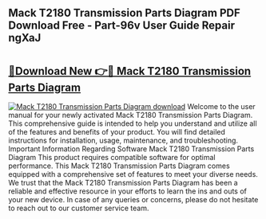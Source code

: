 ## Mack T2180 Transmission Parts Diagram PDF Download Free - Part-96v User Guide Repair ngXaJ

# <h2><a href="http://dfmo9co.blite.top/?on=Mack+T2180+Transmission+Parts+Diagram">🔗Download New 👉🔴 Mack T2180 Transmission Parts Diagram</a></h2>

[![Mack T2180 Transmission Parts Diagram download](https://i.imgur.com/lujVjoI.png)](http://dfmo9co.blite.top/?on=Mack+T2180+Transmission+Parts+Diagram)
Welcome to the user manual for your newly activated Mack T2180 Transmission Parts Diagram. This comprehensive guide is intended to help you understand and utilize all of the features and benefits of your product. You will find detailed instructions for installation, usage, maintenance, and troubleshooting. Important Information Regarding Software Mack T2180 Transmission Parts Diagram This product requires compatible software for optimal performance. This Mack T2180 Transmission Parts Diagram comes equipped with a comprehensive set of features to meet your diverse needs. We trust that the Mack T2180 Transmission Parts Diagram has been a reliable and effective resource in your efforts to learn the ins and outs of your new device. In case of any queries or concerns, please do not hesitate to reach out to our customer service team.
